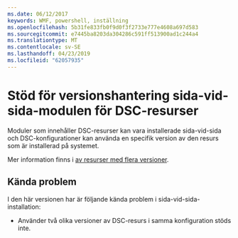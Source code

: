 ```yaml
---
ms.date: 06/12/2017
keywords: WMF, powershell, inställning
ms.openlocfilehash: 5b31fe833fb0f9d0f3f2733e777e4608a697d583
ms.sourcegitcommit: e7445ba8203da304286c591ff513900ad1c244a4
ms.translationtype: MT
ms.contentlocale: sv-SE
ms.lasthandoff: 04/23/2019
ms.locfileid: "62057935"
---
```

# <a name="side-by-side-module-versioning-support-for-dsc-resources"></a>Stöd för versionshantering sida-vid-sida-modulen för DSC-resurser

Moduler som innehåller DSC-resurser kan vara installerade sida-vid-sida och DSC-konfigurationer kan använda en specifik version av den resurs som är installerad på systemet.

Mer information finns i [av resurser med flera versioner](https://msdn.microsoft.com/powershell/dsc/sxsresource).

## <a name="known-issues"></a>Kända problem

I den här versionen har är följande kända problem i sida-vid-sida-installation:

-   Använder två olika versioner av DSC-resurs i samma konfiguration stöds inte.
